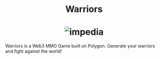 <h1 align="center">
    <b>Warriors</b>
</h1>

<h1 align="center">
    <img src="https://cdn3.iconfinder.com/data/icons/fantasy-and-role-play-game-adventure-quest/512/Sword-128.png" alt="impedia">
</h1>

Warriors is a Web3 MMO Game built on Polygon. Generate your warriors and fight against the world!